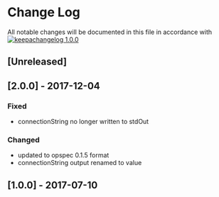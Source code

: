 # Change Log

All notable changes will be documented in this file in accordance with
[![keepachangelog 1.0.0](https://img.shields.io/badge/keepachangelog-1.0.0-brightgreen.svg)](http://keepachangelog.com/en/1.0.0/)

## \[Unreleased]

## \[2.0.0] - 2017-12-04

### Fixed

- connectionString no longer written to stdOut

### Changed

- updated to opspec 0.1.5 format
- connectionString output renamed to value

## \[1.0.0] - 2017-07-10

